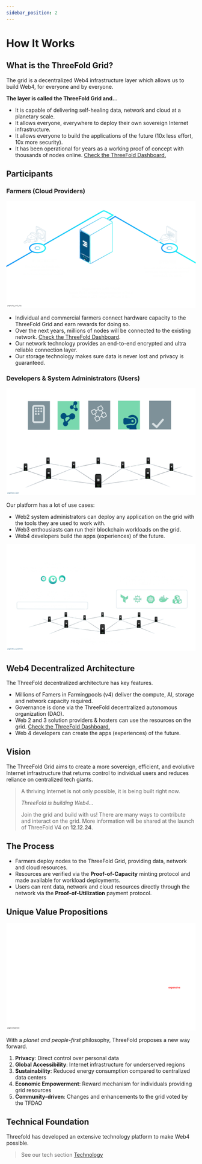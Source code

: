 ```yaml
---
sidebar_position: 2
---
```


# How It Works

## What is the ThreeFold Grid?

The grid is a decentralized Web4 infrastructure layer which allows us to build Web4, for everyone and by everyone.

**The layer is called the ThreeFold Grid and...**

- It is capable of delivering self-healing data, network and cloud at a planetary scale.
- It allows everyone, everywhere to deploy their own sovereign Internet infrastructure. 
- It allows everyone to build the applications of the future (10x less effort, 10x more security).
- It has been operational for years as a working proof of concept with thousands of nodes online. [Check the ThreeFold Dashboard.](https://dashboard.grid.tf)

## Participants

### Farmers (Cloud Providers)

![](./img/become_farmer.png)

- Individual and commercial farmers connect hardware capacity to the ThreeFold Grid and earn rewards for doing so.
- Over the next years, millions of nodes will be connected to the existing network. [Check the ThreeFold Dashboard](https://dashboard.grid.tf).
- Our network technology provides an end-to-end encrypted and ultra reliable connection layer.
- Our storage technology makes sure data is never lost and privacy is guaranteed.


### Developers & System Administrators (Users)

![](img/users_all.png)

Our platform has a lot of use cases:

- Web2 system administrators can deploy any application on the grid with the tools they are used to work with.
- Web3 enthousiasts can run their blockchain workloads on the grid.
- Web4 developers build the apps (experiences) of the future.

![](img/users.png)


## Web4 Decentralized Architecture

The ThreeFold decentralized architecture has key features.

- Millions of Famers in Farmingpools (v4) deliver the compute, AI, storage and network capacity required.
- Governance is done via the ThreeFold decentralized autonomous organization (DAO).
- Web 2 and 3 solution providers & hosters can use the resources on the grid. [Check the ThreeFold Dashboard.](https://dashboard.grid.tf)
- Web 4 developers can create the apps (experiences) of the future.

## Vision

The ThreeFold Grid aims to create a more sovereign, efficient, and evolutive Internet infrastructure that returns control to individual users and reduces reliance on centralized tech giants. 

> A thriving Internet is not only possible, it is being built right now.
>
> *ThreeFold is building Web4...*
> 
> Join the grid and build with us! There are many ways to contribute and interact on the grid. 
> More information will be shared at the launch of ThreeFold V4 on **12.12.24**.

## The Process

- Farmers deploy nodes to the ThreeFold Grid, providing data, network and cloud resources.
- Resources are verified via the **Proof-of-Capacity** minting protocol and made available for workload deployments.
- Users can rent data, network and cloud resources directly through the network via the **Proof-of-Utilization** payment protocol.

## Unique Value Propositions

![](img/compare.png)

With a *planet and people-first* philosophy, ThreeFold proposes a new way forward.

1. **Privacy**: Direct control over personal data
2. **Global Accessibility**: Internet infrastructure for underserved regions
3. **Sustainability**: Reduced energy consumption compared to centralized data centers
4. **Economic Empowerment**: Reward mechanism for individuals providing grid resources
5. **Community-driven**: Changes and enhancements to the grid voted by the TFDAO



## Technical Foundation

Threefold has developed an extensive technology platform to make Web4 possible.

> See our tech section [Technology](tech.md)

